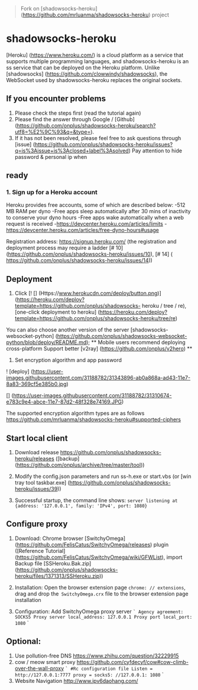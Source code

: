 > Fork on [shadowsocks-heroku] (https://github.com/mrluanma/shadowsocks-heroku) project

# shadowsocks-heroku
[Heroku] (https://www.heroku.com/) is a cloud platform as a service that supports multiple programming languages, and shadowsocks-heroku is an ss service that can be deployed on the Heroku platform.
Unlike [shadowsocks] (https://github.com/clowwindy/shadowsocks), the WebSocket used by shadowsocks-heroku replaces the original sockets.

## If you encounter problems
1. Please check the steps first (read the tutorial again)
2. Please find the answer through Google / [Github] (https://github.com/onplus/shadowsocks-heroku/search?utf8=%E2%9C%93&q=&type=).
3. If it has not been resolved, please feel free to ask questions through [issue] (https://github.com/onplus/shadowsocks-heroku/issues?q=is%3Aissue+is%3Aclosed+label%3Asolved) Pay attention to hide password & personal ip when

## ready

### 1. Sign up for a Heroku account
Heroku provides free accounts, some of which are described below:
-512 MB RAM per dyno
-Free apps sleep automatically after 30 mins of inactivity to conserve your dyno hours
-Free apps wake automatically when a web request is received
-https://devcenter.heroku.com/articles/limits
-https://devcenter.heroku.com/articles/free-dyno-hours#usage

Registration address: https://signup.heroku.com/ (the registration and deployment process may require a ladder [# 10] (https://github.com/onplus/shadowsocks-heroku/issues/10), [# 14] ( https://github.com/onplus/shadowsocks-heroku/issues/14))

## Deployment
1. Click [! [] (Https://www.herokucdn.com/deploy/button.png)] (https://heroku.com/deploy?template=https://github.com/onplus/shadowsocks- heroku / tree / re), [one-click deployment to heroku] (https://heroku.com/deploy?template=https://github.com/onplus/shadowsocks-heroku/tree/re)
  
 You can also choose another version of the server [shadowsocks-websocket-python] (https://github.com/onplus/shadowsocks-websocket-python/blob/deploy/README.md); ** Mobile users recommend deploying cross-platform Support better [v2ray] (https://github.com/onplus/v2hero) **

1. Set encryption algorithm and app password

! [deploy] (https://user-images.githubusercontent.com/31188782/31343896-ab0a868a-ad43-11e7-8a83-369cf5e385b0.jpg)

[] (https://user-images.githubusercontent.com/31188782/31310674-e783c9e4-abce-11e7-87d2-48f328e74169.JPG)

The supported encryption algorithm types are as follows https://github.com/mrluanma/shadowsocks-heroku#supported-ciphers

## Start local client
1. Download release https://github.com/onplus/shadowsocks-heroku/releases ([backup] (https://github.com/onplus/archive/tree/master/tool))

2. Modify the config.json parameters and run ss-h.exe or start.vbs (or [win tray tool taskbar.exe] (https://github.com/onplus/shadowsocks-heroku/issues/39))

5. Successful startup, the command line shows: `server listening at {address: '127.0.0.1', family: 'IPv4', port: 1080}`

## Configure proxy
1. Download: Chrome browser [SwitchyOmega] (https://github.com/FelisCatus/SwitchyOmega/releases) plugin ([Reference Tutorial] (https://github.com/FelisCatus/SwitchyOmega/wiki/GFWList), import Backup file [SSHeroku.Bak.zip] (https://github.com/onplus/shadowsocks-heroku/files/1371313/SSHeroku.zip))

2. Installation: Open the browser extension page `chrome: // extensions`, drag and drop the` SwitchyOmega.crx` file to the browser extension page installation

3. Configuration: Add SwitchyOmega proxy server
`` `
    Agency agreement: SOCKS5
 Proxy server local_address: 127.0.0.1
    Proxy port local_port: 1080
`` `
    
## Optional:
1. Use pollution-free DNS https://www.zhihu.com/question/32229915
2. cow / meow smart proxy https://github.com/cyfdecyf/cow#cow-climb-over-the-wall-proxy
`` `
 #Rc configuration file
 Listen = http://127.0.0.1:7777
    proxy = socks5: //127.0.0.1: 1080
`` `
3. Website Navigation http://www.ipv6daohang.com/
